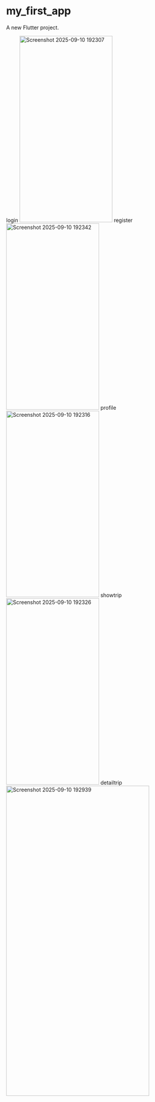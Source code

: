 # my_first_app

A new Flutter project.


login
<img width="250" height="500" alt="Screenshot 2025-09-10 192307" src="https://github.com/user-attachments/assets/74700545-f92b-46c3-81c9-1650eb4b83eb" />
register
<img width="250" height="500" alt="Screenshot 2025-09-10 192342" src="https://github.com/user-attachments/assets/08ef5ddd-aefa-4ff0-96bf-d1367c9b6c2e" />
profile
<img width="250" height="500" alt="Screenshot 2025-09-10 192316" src="https://github.com/user-attachments/assets/e8f0f138-706c-45f2-a78c-b0b8c1ff51fe" />
showtrip
<img width="250" height="500" alt="Screenshot 2025-09-10 192326" src="https://github.com/user-attachments/assets/68ecaf6a-0cb7-4013-8508-33188e010437" />
detailtrip
<img width="385" height="832" alt="Screenshot 2025-09-10 192939" src="https://github.com/user-attachments/assets/f038e486-8856-4257-8fce-e36ac9276dba" />

